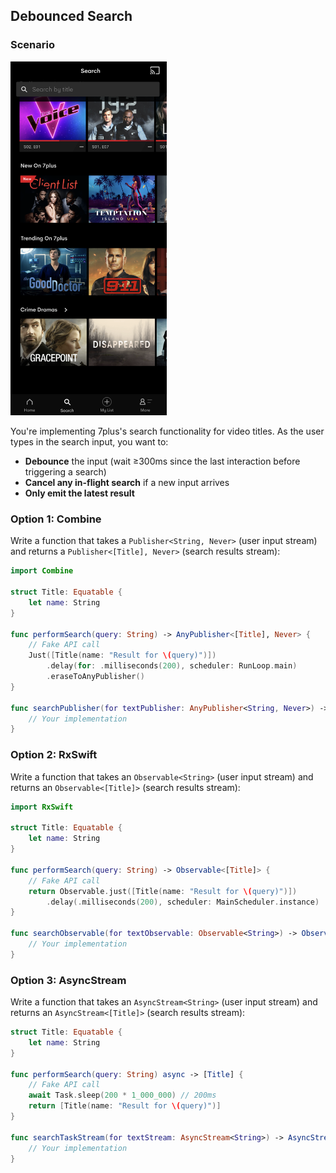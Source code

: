 ## Debounced Search

### Scenario

<img src="assets/search.png" width="250"/>

You're implementing 7plus's search functionality for video titles. As the user types in the search input, you want to:

- **Debounce** the input (wait ≥300ms since the last interaction before triggering a search)
- **Cancel any in-flight search** if a new input arrives
- **Only emit the latest result**

### Option 1: Combine

Write a function that takes a `Publisher<String, Never>` (user input stream) and returns a `Publisher<[Title], Never>` (search results stream):

```swift
import Combine

struct Title: Equatable {
    let name: String
}

func performSearch(query: String) -> AnyPublisher<[Title], Never> {
    // Fake API call
    Just([Title(name: "Result for \(query)")])
        .delay(for: .milliseconds(200), scheduler: RunLoop.main)
        .eraseToAnyPublisher()
}

func searchPublisher(for textPublisher: AnyPublisher<String, Never>) -> AnyPublisher<[Title], Never> {
    // Your implementation
}
```

### Option 2: RxSwift

Write a function that takes an `Observable<String>` (user input stream) and returns an `Observable<[Title]>` (search results stream):

```swift
import RxSwift

struct Title: Equatable {
    let name: String
}

func performSearch(query: String) -> Observable<[Title]> {
    // Fake API call
    return Observable.just([Title(name: "Result for \(query)")])
        .delay(.milliseconds(200), scheduler: MainScheduler.instance)
}

func searchObservable(for textObservable: Observable<String>) -> Observable<[Title]> {
    // Your implementation
}
```

### Option 3: AsyncStream

Write a function that takes an `AsyncStream<String>` (user input stream) and returns an `AsyncStream<[Title]>` (search results stream):

```swift
struct Title: Equatable {
    let name: String
}

func performSearch(query: String) async -> [Title] {
    // Fake API call
    await Task.sleep(200 * 1_000_000) // 200ms
    return [Title(name: "Result for \(query)")]
}

func searchTaskStream(for textStream: AsyncStream<String>) -> AsyncStream<[Title]> {
    // Your implementation
}
```